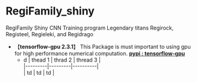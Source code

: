 # RegiFamily_shiny
RegiFamily Shiny CNN Training program
Legendary titans  Regirock, Registeel, Regieleki, and Regidrago

- 【**tensorflow-gpu 2.3.1**】
This Package is must important to using gpu for high performance numerical computation.
**[pypi : tensorflow-gpu](https://pypi.org/project/tensorflow-gpu/)**
  -  d
| thead 1 | thrad 2 | thread 3 |  
|---------|---------|----------|  
| td | td | td |

